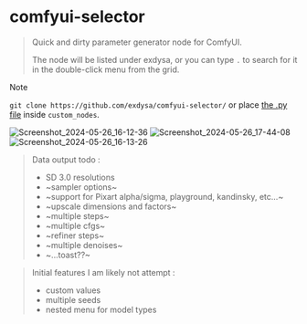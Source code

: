# comfyui-selector
 
> Quick and dirty parameter generator node for ComfyUI.
> 
> The node will be listed under exdysa, or you can type ```.``` to search for it in the double-click menu from the grid. 
 
> [!Note]
>  ```git clone https://github.com/exdysa/comfyui-selector/```
> or place [the .py file](https://raw.githubusercontent.com/exdysa/comfyui-selector/main/selector.py) inside `custom_nodes`.

![Screenshot_2024-05-26_16-12-36](https://github.com/exdysa/comfyui-selector/assets/91800957/fbba564f-b4df-48fc-8489-f01dc60bc8ba)
![Screenshot_2024-05-26_17-44-08](https://github.com/exdysa/comfyui-selector/assets/91800957/30ed648b-802b-474c-a48c-371813d6d102)
![Screenshot_2024-05-26_16-13-26](https://github.com/exdysa/comfyui-selector/assets/91800957/2dd842b5-f84b-423d-b430-bd85e19e9e33)

> 
> Data output todo :
> - SD 3.0 resolutions
> - ~sampler options~
> - ~support for Pixart alpha/sigma, playground, kandinsky, etc...~
> - ~upscale dimensions and factors~
> - ~multiple steps~
> - ~multiple cfgs~
> - ~refiner steps~
> - ~multiple denoises~
> - ~...toast??~

> Initial features I am likely not attempt :
> - custom values
> - multiple seeds
> - nested menu for model types
